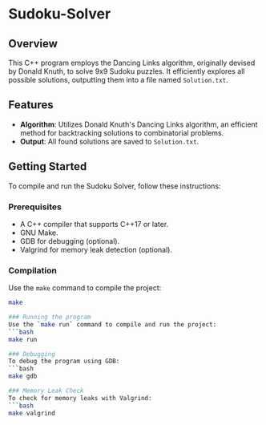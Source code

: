 # Sudoku-Solver

## Overview
This C++ program employs the Dancing Links algorithm, originally devised by Donald Knuth, to solve 9x9 Sudoku puzzles. It efficiently explores all possible solutions, outputting them into a file named `Solution.txt`.

## Features
- **Algorithm**: Utilizes Donald Knuth's Dancing Links algorithm, an efficient method for backtracking solutions to combinatorial problems.
- **Output**: All found solutions are saved to `Solution.txt`.

## Getting Started
To compile and run the Sudoku Solver, follow these instructions:

### Prerequisites
- A C++ compiler that supports C++17 or later.
- GNU Make.
- GDB for debugging (optional).
- Valgrind for memory leak detection (optional).

### Compilation
Use the `make` command to compile the project:
```bash
make

### Running the program
Use the `make run` command to compile and run the project:
```bash
make run

### Debugging
To debug the program using GDB:
```bash
make gdb

### Memory Leak Check
To check for memory leaks with Valgrind:
```bash
make valgrind
